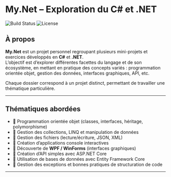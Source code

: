 # My.Net – Exploration du C# et .NET

![Build Status](https://img.shields.io/badge/build-passing-brightgreen)
![License](https://img.shields.io/badge/license-MIT-blue)

## À propos

**My.Net** est un projet personnel regroupant plusieurs mini-projets et exercices développés en **C#** et **.NET**.  
L’objectif est d’explorer différentes facettes du langage et de son écosystème, en mettant en pratique des concepts variés : programmation orientée objet, gestion des données, interfaces graphiques, API, etc.

Chaque dossier correspond à un projet distinct, permettant de travailler une thématique particulière.

---

## Thématiques abordées

- 🔹 Programmation orientée objet (classes, interfaces, héritage, polymorphisme)  
- 🔹 Gestion des collections, LINQ et manipulation de données  
- 🔹 Gestion des fichiers (lecture/écriture, JSON, XML)  
- 🔹 Création d’applications console interactives  
- 🔹 Découverte de **WPF / WinForms** (interfaces graphiques)  
- 🔹 Création d’API simples avec ASP.NET Core  
- 🔹 Utilisation de bases de données avec Entity Framework Core  
- 🔹 Gestion des exceptions et bonnes pratiques de structuration de code  

---

